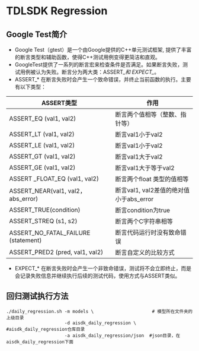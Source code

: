 # TDLSDK Regression

## Google Test简介

- Google Test（gtest）是一个由Google提供的C++单元测试框架, 提供了丰富的断言类型和辅助函数，使得C++测试用例变得更简洁和直观。
- GoogleTest提供了一系列的断言宏来检查条件是否满足。如果断言失败，测试用例被认为失败。断言分为两大类：ASSERT_*和 EXPECT_*。
- ASSERT_* 在断言失败时会产生一个致命错误，并终止当前函数的执行。主要有以下类型：

| ASSERT类型                              | 作用                                     |
| --------------------------------------- | ---------------------------------------- |
| ASSERT_EQ (val1, val2)                 | 断言两个值相等（整数、指针等）           |
| ASSERT_LT (val1, val2)                 | 断言val1小于val2                         |
| ASSERT_LE (val1, val2)                 | 断言val1小于val2                         |
| ASSERT_GT (val1, val2)                 | 断言val1大于val2                         |
| ASSERT_GE (val1, val2)                 | 断言val1大于等于val2                     |
| ASSERT _FLOAT_EQ (val1, val2)          | 断言两个float 类型的值相等               |
| ASSERT_NEAR(val1, val2，abs_error)     | 断言val1, val2差值的绝对值小于abs_error  |
| ASSERT_TRUE(condition)                 | 断言condition为true                      |
| ASSERT_STREQ (s1, s2)                  | 断言两个C字符串相等                      |
| ASSERT_NO_FATAL_FAILURE (statement)    | 断言代码运行时没有致命错误               |
| ASSERT_PRED2 (pred, val1, val2)        | 断言自定义的比较方式                     |

- EXPECT_* 在断言失败时会产生一个非致命错误，测试将不会立即终止，而是会记录失败信息并继续执行后续的测试代码，使用方式与ASSERT类似。

## 回归测试执行方法

```shell
./daily_regression.sh -m models \                      # 模型所在文件夹的上级目录
                      -d aisdk_daily_regression \      #aisdk_daily_regression仓库目录
                      -a aisdk_daily_regression/json  #json目录，在aisdk_daily_regression下面

```
